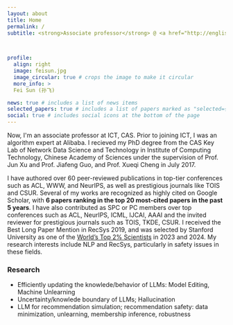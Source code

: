 ```yaml
---
layout: about
title: Home
permalink: /
subtitle: <strong>Associate professor</strong> @ <a href="http://english.ict.cas.cn/">ICT, CAS</a> &nbsp;•&nbsp; <a href="https://ict-star.github.io/">STAR Group</a> &nbsp;•&nbsp; <strong>Previously:</strong> Alibaba Taobao/<a href="https://damo.alibaba.com/">Damo</a>


 
profile:
  align: right
  image: feisun.jpg
  image_circular: true # crops the image to make it circular
  more_info: >
  Fei Sun (孙飞)

news: true # includes a list of news items
selected_papers: true # includes a list of papers marked as "selected={true}"
social: true # includes social icons at the bottom of the page
---
```


Now, I'm an associate professor at ICT, CAS. Prior to joining ICT, I was an algorithm expert at Alibaba. I recieved my PhD degree from the CAS Key Lab of Network Data Science and Technology in Institute of Computing Technology, Chinese Academy of Sciences under the supervision of Prof. Jun Xu and Prof. Jiafeng Guo, and Prof. Xueqi Cheng in July 2017.

I have authored over 60 peer-reviewed publications in top-tier conferences such as ACL, WWW, and NeurIPS, as well as prestigious journals like TOIS and CSUR. Several of my works are recognized as highly cited on Google Scholar, with **6 papers ranking in the top 20 most-cited papers in the past 5 years**. I have also contributed as SPC or PC members over top conferences such as ACL, NeurIPS, ICML, IJCAI, AAAI and the invited reviewer for prestigious journals such as TOIS, TKDE, CSUR. I received the Best Long Paper Mention in RecSys 2019, and was selected by Stanford University as one of the [World’s Top 2% Scientists](https://elsevier.digitalcommonsdata.com/datasets/btchxktzyw/7) in 2023 and 2024. My research interests include NLP and RecSys, particularly in safety issues in these fields.

### Research

* Efficiently updating the knowlede/behavior of LLMs: Model Editing, Machine Unlearning
* Uncertainty/knowlede boundary of LLMs; Hallucination 
* LLM for recommendation simulation; recommendation safety: data minimization, unlearning, membership inference, robustness
